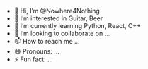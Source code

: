 - 👋 Hi, I’m @Nowhere4Nothing
- 👀 I’m interested in Guitar, Beer
- 🌱 I’m currently learning Python, React, C++
- 💞️ I’m looking to collaborate on ...
- 📫 How to reach me ...
- 😄 Pronouns: ...
- ⚡ Fun fact: ...

<!---
Nowhere4Nothing/Nowhere4Nothing is a ✨ special ✨ repository because its `README.md` (this file) appears on your GitHub profile.
You can click the Preview link to take a look at your changes.
--->
